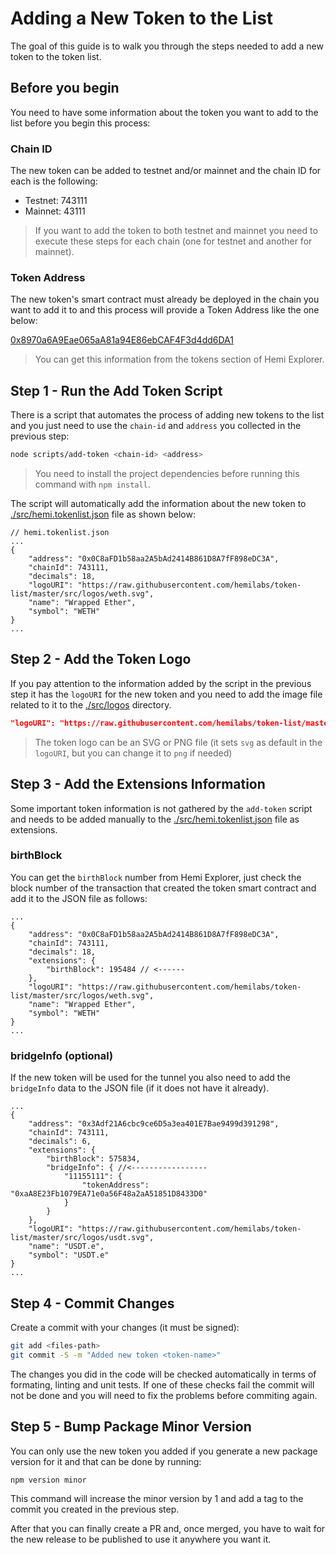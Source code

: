 # Adding a New Token to the List

The goal of this guide is to walk you through the steps needed to add a new token to the token list.

## Before you begin

You need to have some information about the token you want to add to the list before you begin this process:

### Chain ID

The new token can be added to testnet and/or mainnet and the chain ID for each is the following:

- Testnet: 743111
- Mainnet: 43111

> If you want to add the token to both testnet and mainnet you need to execute these steps for each chain (one for testnet and another for mainnet).

### Token Address

The new token's smart contract must already be deployed in the chain you want to add it to and this process will provide a Token Address like the one below:

[0x8970a6A9Eae065aA81a94E86ebCAF4F3d4dd6DA1](https://explorer.hemi.xyz/address/0x8970a6A9Eae065aA81a94E86ebCAF4F3d4dd6DA1)

> You can get this information from the tokens section of Hemi Explorer.

## Step 1 - Run the Add Token Script

There is a script that automates the process of adding new tokens to the list and you just need to use the `chain-id` and `address` you collected in the previous step:

```sh
node scripts/add-token <chain-id> <address>
```

> You need to install the project dependencies before running this command with `npm install`.

The script will automatically add the information about the new token to [./src/hemi.tokenlist.json](../src/hemi.tokenlist.json) file as shown below:

```jsonc
// hemi.tokenlist.json
...
{
    "address": "0x0C8aFD1b58aa2A5bAd2414B861D8A7fF898eDC3A",
    "chainId": 743111,
    "decimals": 18,
    "logoURI": "https://raw.githubusercontent.com/hemilabs/token-list/master/src/logos/weth.svg",
    "name": "Wrapped Ether",
    "symbol": "WETH"
}
...
```

## Step 2 - Add the Token Logo

If you pay attention to the information added by the script in the previous step it has the `logoURI` for the new token and you need to add the image file related to it to the [./src/logos](../src/logos) directory.

```json
"logoURI": "https://raw.githubusercontent.com/hemilabs/token-list/master/src/logos/weth.svg",
```

> The token logo can be an SVG or PNG file (it sets `svg` as default in the `logoURI`, but you can change it to `png` if needed)

## Step 3 - Add the Extensions Information

Some important token information is not gathered by the `add-token` script and needs to be added manually to the [./src/hemi.tokenlist.json](../src/hemi.tokenlist.json) file as extensions.

### birthBlock

You can get the `birthBlock` number from Hemi Explorer, just check the block number of the transaction that created the token smart contract and add it to the JSON file as follows:

```jsonc
...
{
    "address": "0x0C8aFD1b58aa2A5bAd2414B861D8A7fF898eDC3A",
    "chainId": 743111,
    "decimals": 18,
    "extensions": {
        "birthBlock": 195484 // <------
    },
    "logoURI": "https://raw.githubusercontent.com/hemilabs/token-list/master/src/logos/weth.svg",
    "name": "Wrapped Ether",
    "symbol": "WETH"
}
...
```

### bridgeInfo (optional)

If the new token will be used for the tunnel you also need to add the `bridgeInfo` data to the JSON file (if it does not have it already).

```jsonc
...
{
    "address": "0x3Adf21A6cbc9ce6D5a3ea401E7Bae9499d391298",
    "chainId": 743111,
    "decimals": 6,
    "extensions": {
        "birthBlock": 575834,
        "bridgeInfo": { //<-----------------
            "11155111": {
                "tokenAddress": "0xaA8E23Fb1079EA71e0a56F48a2aA51851D8433D0"
            }
        }
    },
    "logoURI": "https://raw.githubusercontent.com/hemilabs/token-list/master/src/logos/usdt.svg",
    "name": "USDT.e",
    "symbol": "USDT.e"
}
...
```

## Step 4 - Commit Changes

Create a commit with your changes (it must be signed):

```sh
git add <files-path>
git commit -S -m "Added new token <token-name>"
```

The changes you did in the code will be checked automatically in terms of formating, linting and unit tests. If one of these checks fail the commit will not be done and you will need to fix the problems before commiting again.

## Step 5 - Bump Package Minor Version

You can only use the new token you added if you generate a new package version for it and that can be done by running:

```sh
npm version minor
```

This command will increase the minor version by 1 and add a tag to the commit you created in the previous step.

After that you can finally create a PR and, once merged, you have to wait for the new release to be published to use it anywhere you want it.
